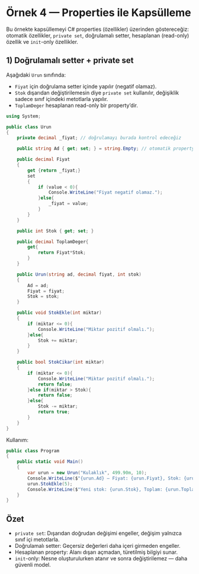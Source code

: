 # Örnek 4 — Properties ile Kapsülleme

Bu örnekte kapsüllemeyi C# properties (özellikler) üzerinden göstereceğiz: otomatik özellikler, `private set`, doğrulamalı setter, hesaplanan (read-only) özellik ve `init`-only özellikler.

## 1) Doğrulamalı setter + private set

Aşağıdaki `Urun` sınıfında:
- `Fiyat` için doğrulama setter içinde yapılır (negatif olamaz).
- `Stok` dışarıdan değiştirilemesin diye `private set` kullanılır, değişiklik sadece sınıf içindeki metotlarla yapılır.
- `ToplamDeger` hesaplanan read-only bir property’dir.

```csharp
using System;

public class Urun
{
    private decimal _fiyat; // doğrulamayı burada kontrol edeceğiz

    public string Ad { get; set; } = string.Empty; // otomatik property

    public decimal Fiyat
    {
        get {return _fiyat;}
        set
        {
            if (value < 0){
                Console.WriteLine("Fiyat negatif olamaz.");
            }else{
                _fiyat = value;
            }
        }
    }

    public int Stok { get; set; }

    public decimal ToplamDeger{
        get{
            return Fiyat*Stok;
        }
    }

    public Urun(string ad, decimal fiyat, int stok)
    {
        Ad = ad;
        Fiyat = fiyat; 
        Stok = stok;
    }

    public void StokEkle(int miktar)
    {
        if (miktar <= 0){
            Console.WriteLine("Miktar pozitif olmalı.");
        }else{
            Stok += miktar;
        }
    }

    public bool StokCikar(int miktar)
    {
        if (miktar <= 0){
            Console.WriteLine("Miktar pozitif olmalı.");
            return false;
        }else if(miktar > Stok){
            return false;
        }else{
            Stok -= miktar;
            return true;
        }   
    }
}
```


Kullanım:

```csharp
public class Program
{
    public static void Main()
    {
        var urun = new Urun("Kulaklık", 499.90m, 10);
        Console.WriteLine($"{urun.Ad} — Fiyat: {urun.Fiyat}, Stok: {urun.Stok}, Toplam: {urun.ToplamDeger}");
        urun.StokEkle(5);
        Console.WriteLine($"Yeni stok: {urun.Stok}, Toplam: {urun.ToplamDeger}");
    }
}
```

## Özet

- `private set`: Dışarıdan doğrudan değişimi engeller, değişim yalnızca sınıf içi metotlarla.
- Doğrulamalı setter: Geçersiz değerleri daha içeri girmeden engeller.
- Hesaplanan property: Alanı dışarı açmadan, türetilmiş bilgiyi sunar.
- `init`-only: Nesne oluşturulurken atanır ve sonra değiştirilemez — daha güvenli model.
